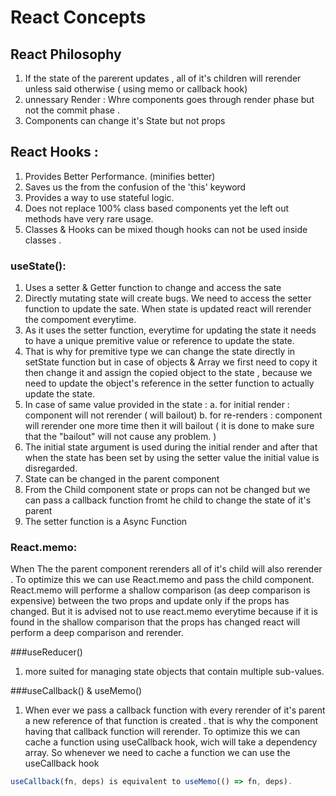 # React Concepts

## React Philosophy 
1. If the state of the parerent updates , all of it's children will rerender unless said otherwise ( using memo or callback hook)
2. unnessary Render : Whre components goes through render phase but not the commit phase .
2. Components can change it's State but not props


## React Hooks : 
1. Provides Better Performance. (minifies better)
2. Saves us the from the confusion of the 'this' keyword 
3. Provides a way to use stateful logic. 
4. Does not replace 100% class based components yet the left out methods have very rare usage.
5. Classes & Hooks can be mixed though hooks can not be used inside classes . 

### useState():
1. Uses a setter & Getter function to change and access the sate
2. Directly mutating state will create bugs. We need to access the setter function to update the sate. When state is updated react will rerender the compoment everytime.
3. As it uses the setter function, everytime for updating the state it needs to have a unique premitive value or reference to update the state.
4. That is why for premitive type we can change the state directly in setState function but in case of objects & Array we first need to copy it then change it and assign the copied object to the state , because we need to update the object's reference in the setter function to actually update the state.
5. In case of same value provided in the state : 
  a. for initial render : component will not rerender ( will bailout)
  b. for re-renders : component will rerender one more time then it will bailout ( it is done to make sure that the "bailout" will not cause any problem. )
6. The initial state argument is used during the initial render and after that when the state has been set by using the setter value the initial value is disregarded.
7. State can be changed in the parent component 
8. From the Child component state or props can not be changed but we can pass a callback function fromt he child to change the state of it's parent
9. The setter function is a Async Function 

### React.memo:
When The the parent component rerenders all of it's child will also rerender . To optimize this we can use React.memo and pass the child component. React.memo will performe a shallow comparison (as deep comparison is expensive) between the two props and update only if the props has changed. But it is advised not to use react.memo everytime because if it is found in the shallow comparison that the props has changed react will perform a deep comparison and rerender. 

###useReducer()
1. more suited for managing state objects that contain multiple sub-values.

###useCallback() & useMemo()
1. When ever we pass a callback function with every rerender of it's parent a new reference of that function is created . that is why the component having that callback function will rerender. To optimize this we can cache a function using useCallback hook, wich will take a dependency array. So whenever we need to cache a function we can use the useCallback hook
``` javascript
useCallback(fn, deps) is equivalent to useMemo(() => fn, deps).
```
